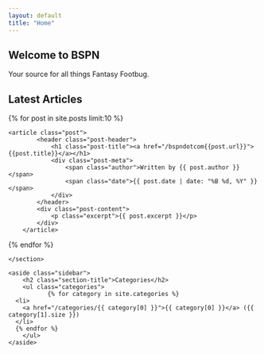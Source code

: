 ```yaml
---
layout: default
title: "Home"
---
```


<div class="hero-image">
    <div class="hero-text">
        <h2>Welcome to BSPN</h2>
        <p>Your source for all things Fantasy Footbug.</p>
    </div>
</div>

<div class="main-content">
    <section class="latest-articles">
        <h2 class="section-title">Latest Articles</h2>
 {% for post in site.posts limit:10 %}
    
    <article class="post">
            <header class="post-header">
                <h1 class="post-title"><a href="/bspndotcom{{post.url}}">{{post.title}}</a></h1>
                <div class="post-meta">
                    <span class="author">Written by {{ post.author }}</span>
                    <span class="date">{{ post.date | date: "%B %d, %Y" }}</span>
                </div>
            </header>
            <div class="post-content">
                <p class="excerpt">{{ post.excerpt }}</p>
            </div>
        </article>
  {% endfor %}

    </section>

    <aside class="sidebar">
        <h2 class="section-title">Categories</h2>
        <ul class="categories">
               {% for category in site.categories %}
      <li>
        <a href="/categories/{{ category[0] }}">{{ category[0] }}</a> ({{ category[1].size }})
      </li>
      {% endfor %}
        </ul>
    </aside>

</div>

